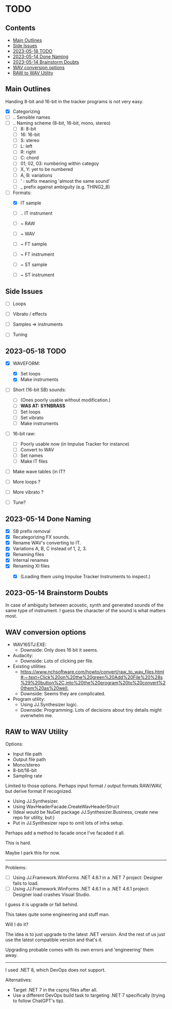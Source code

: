 TODO
====

<h2>Contents</h2>

- [Main Outlines](#main-outlines)
- [Side Issues](#side-issues)
- [2023-05-18 TODO](#2023-05-18-todo)
- [2023-05-14 Done Naming](#2023-05-14-done-naming)
- [2023-05-14 Brainstorm Doubts](#2023-05-14-brainstorm-doubts)
- [WAV conversion options](#wav-conversion-options)
- [RAW to WAV Utility](#raw-to-wav-utility)

Main Outlines
-------------

Handing 8-bit and 16-bit in the tracker programs is not very easy.

- [x] Categorizing
- [ ] .. Sensible names
- [ ] .. Naming scheme (8-bit, 16-bit, mono, stereo)
    - [ ] 8: 8-bit
    - [ ] 16: 16-bit
    - [ ] S: stereo
    - [ ] L: left 
    - [ ] R: right
    - [ ] C: chord
    - [ ] 01, 02, 03: numbering within categoy
    - [ ] X, Y: yet to be numbered
    - [ ] A, B: variations
    - [ ] ' : suffix meaning 'almost the same sound'
    - [ ] _ prefix against ambiguity (e.g. THING2_8)
-  [ ] Formats:
    - [x] IT sample
    - [ ] .. IT instrument
    - [ ] ~ RAW
    - [ ] ~ WAV
    - [ ] ~ FT sample
    - [ ] ~ FT instrument
    - [ ] ~ ST sample
    - [ ] ~ ST instrument


Side Issues
-----------

- [ ] Loops
- [ ] Vibrato / effects
- [ ] Samples => instruments
- [ ] Tuning


2023-05-18 TODO
---------------

- [x] WAVEFORM: 
    - [x] Set loops
    - [x] Make instruments
- [ ] Short (16-bit SB) sounds:
    - [ ] (Ones poorly usable without modification.)
    - [ ] __WAS AT: SYNBRASS__
    - [ ] Set loops
    - [ ] Set vibrato
    - [ ] Make instruments
- [ ] 16-bit raw:
    - [ ] Poorly usable now (in Impulse Tracker for instance)
    - [ ] Convert to WAV
    - [ ] Set names
    - [ ] Make IT files
- [ ] Make wave tables (in IT?
- [ ] More loops ?
- [ ] More vibrato ?
- [ ] Tune?


2023-05-14 Done Naming
----------------------

- [x] SB prefix removal
- [x] Recategorizing FX sounds.
- [x] Rename WAV's converting to IT.
- [x] Variations A, B, C instead of 1, 2, 3.
- [x] Renaming files
- [x] Internal renames
- [x] Renaming XI files
    - [x] (Loading them using Impulse Tracker Instruments to inspect.)


2023-05-14 Brainstorm Doubts
----------------------------

In case of ambiguity between acoustic, synth and generated sounds of the same type of instrument. I guess the character of the sound is what matters most.


WAV conversion options
----------------------

- WAV16STJ.EXE:
    - Downside: Only does 16 bit it seems.
- Audacity:
    - Downside: Lots of clicking per file.
- Existing utilities
    - <https://www.nchsoftware.com/howto/convert/raw_to_wav_files.html#:~:text=Click%20on%20the%20green%20Add%20File%20%28s%29%20button%2C,into%20the%20program%20to%20convert%20them%20as%20well.>
    - Downside: Seems they are complicated.
- Program utility:
    - Using JJ.Synthesizer logic.
    - Downside: Programming. Lots of decisions about tiny details might overwhelm me.


RAW to WAV Utility
------------------

Options:

- Input file path
- Output file path
- Mono/stereo
- 8-bit/16-bit
- Sampling rate

Limited to those options. Perhaps input format / output formats RAW/WAV, but derive format if recognized.

- Using JJ.Synthesizer.
- Using WavHeaderFacade.CreateWavHeaderStruct
- (Ideal would be NuGet package JJ.Synthesizer.Business, create new repo for utility, but:)
- Put in JJ.Synthesizer repo to omit lots of infra setup.

Perhaps add a method to facade once I've facaded it all.

This is hard.

Maybe I park this for now.

----

Problems:

- [ ] Using JJ.Framework.WinForms .NET 4.6.1 in a .NET 7 project: Designer fails to load.
- [ ] Using JJ.Framework.WinForms .NET 4.6.1 in a .NET 4.6.1 project: Designer load crashes Visual Studio.

I guess it is upgrade or fall behind.

This takes quite some engineering and stuff man.

Will I do it?

The idea is to just upgrade to the latest .NET version.
And the rest of us just use the latest compatible version and that's it.

Upgrading probable comes with its own errors and 'engineering' them away.

-----

I used .NET 8, which DevOps does not support.

Alternatives:

- Target .NET 7 in the csproj files after all.
- Use a different DevOps build task to targeting .NET 7 specifically (trying to follow ChatGPT's tip).
